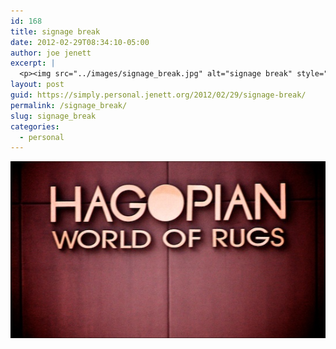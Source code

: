 ```yaml
---
id: 168
title: signage break
date: 2012-02-29T08:34:10-05:00
author: joe jenett
excerpt: |
  <p><img src="../images/signage_break.jpg" alt="signage break" style="border:none;"></p>
layout: post
guid: https://simply.personal.jenett.org/2012/02/29/signage-break/
permalink: /signage_break/
slug: signage_break
categories:
  - personal
---
```

<img src="../images/signage_break.jpg" alt="signage break" style="border:none;">